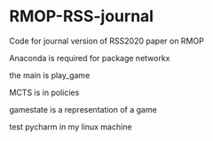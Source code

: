 # RMOP-RSS-journal
 Code for journal version of RSS2020 paper on RMOP

 Anaconda is required for package networkx

 the main is play_game

 MCTS is in policies

 gamestate is a representation of a game

test pycharm in my linux machine
